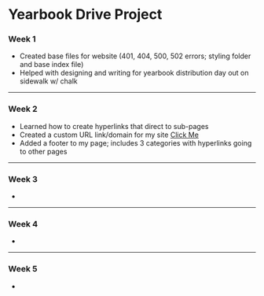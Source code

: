 # Yearbook Drive Project

### Week 1
- Created base files for website (401, 404, 500, 502 errors; styling folder and base index file)
- Helped with designing and writing for yearbook distribution day out on sidewalk w/ chalk

---
### Week 2
- Learned how to create hyperlinks that direct to sub-pages
- Created a custom URL link/domain for my site [Click Me](https://connorhv.work)
- Added a footer to my page; includes 3 categories with hyperlinks going to other pages

---
### Week 3
- 

---
### Week 4
- 

---
### Week 5
- 